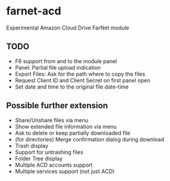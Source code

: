 # farnet-acd
Experimental Amazon Cloud Drive FarNet module

## TODO
* F6 support from and to the module panel
* Panel: Partial file upload indication
* Export Files: Ask for the path where to copy the files
* Request Client ID and Client Secret on first panel open
* Set date and time to the original file date-time

## Possible further extension
* Share/Unshare files via menu
* Show extended file information via menu
* Ask to delete or keep partially downloaded file
* (for directories) Merge confirmation dialog during download
* Trash display
* Support for untrashing files
* Folder Tree display
* Multiple ACD accounts support
* Multiple services support (not just ACD)
